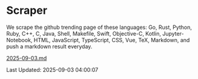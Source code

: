 # Scraper

We scrape the github trending page of these languages: Go, Rust, Python, Ruby, C++, C, Java, Shell, Makefile, Swift, Objective-C, Kotlin, Jupyter-Notebook, HTML, JavaScript, TypeScript, CSS, Vue, TeX, Markdown, and push a markdown result everyday.

[2025-09-03.md](https://github.com/yangwenmai/github-trending-backup/blob/master/2025-09-03.md)

Last Updated: 2025-09-03 04:00:07